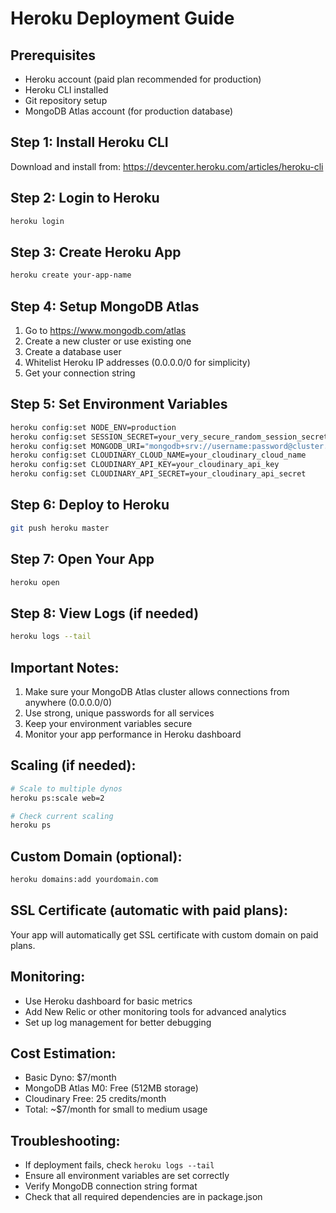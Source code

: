 # Heroku Deployment Guide

## Prerequisites
- Heroku account (paid plan recommended for production)
- Heroku CLI installed
- Git repository setup
- MongoDB Atlas account (for production database)

## Step 1: Install Heroku CLI
Download and install from: https://devcenter.heroku.com/articles/heroku-cli

## Step 2: Login to Heroku
```bash
heroku login
```

## Step 3: Create Heroku App
```bash
heroku create your-app-name
```

## Step 4: Setup MongoDB Atlas
1. Go to https://www.mongodb.com/atlas
2. Create a new cluster or use existing one
3. Create a database user
4. Whitelist Heroku IP addresses (0.0.0.0/0 for simplicity)
5. Get your connection string

## Step 5: Set Environment Variables
```bash
heroku config:set NODE_ENV=production
heroku config:set SESSION_SECRET=your_very_secure_random_session_secret_here
heroku config:set MONGODB_URI="mongodb+srv://username:password@cluster.mongodb.net/project_display_app"
heroku config:set CLOUDINARY_CLOUD_NAME=your_cloudinary_cloud_name
heroku config:set CLOUDINARY_API_KEY=your_cloudinary_api_key
heroku config:set CLOUDINARY_API_SECRET=your_cloudinary_api_secret
```

## Step 6: Deploy to Heroku
```bash
git push heroku master
```

## Step 7: Open Your App
```bash
heroku open
```

## Step 8: View Logs (if needed)
```bash
heroku logs --tail
```

## Important Notes:
1. Make sure your MongoDB Atlas cluster allows connections from anywhere (0.0.0.0/0)
2. Use strong, unique passwords for all services
3. Keep your environment variables secure
4. Monitor your app performance in Heroku dashboard

## Scaling (if needed):
```bash
# Scale to multiple dynos
heroku ps:scale web=2

# Check current scaling
heroku ps
```

## Custom Domain (optional):
```bash
heroku domains:add yourdomain.com
```

## SSL Certificate (automatic with paid plans):
Your app will automatically get SSL certificate with custom domain on paid plans.

## Monitoring:
- Use Heroku dashboard for basic metrics
- Add New Relic or other monitoring tools for advanced analytics
- Set up log management for better debugging

## Cost Estimation:
- Basic Dyno: $7/month
- MongoDB Atlas M0: Free (512MB storage)
- Cloudinary Free: 25 credits/month
- Total: ~$7/month for small to medium usage

## Troubleshooting:
- If deployment fails, check `heroku logs --tail`
- Ensure all environment variables are set correctly
- Verify MongoDB connection string format
- Check that all required dependencies are in package.json
